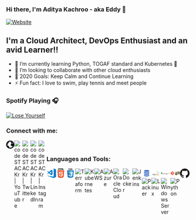### Hi there, I'm Aditya Kachroo - aka Eddy 👋

[![Website](https://www.bkkfrenchtouch.com/wp-content/uploads/2018/01/visitwebsite.png)](https://akachroo762.github.io/)

## I'm a Cloud Architect, DevOps Enthusiast and an avid Learner!!

- 🌱 I’m currently learning Python, TOGAF standard and Kubernetes 🤣
- 👯 I’m looking to collaborate with other cloud enthusiasts
- 🥅 2020 Goals: Keep Calm and Continue Learning
- ⚡ Fun fact: I love to swim, play tennis and meet people

### Spotify Playing 🎧

[<img src="https://now-playing-codestackr.vercel.app/api/spotify-playing" alt="Lose Yourself" width="250" />](https://open.spotify.com/album/3CjuTytLZz3G9znXt2rJgU?highlight=spotify:track:7MJQ9Nfxzh8LPZ9e9u68Fq)

### Connect with me:

[<img align="left" alt="codeSTACKr.com" width="22px" src="https://raw.githubusercontent.com/iconic/open-iconic/master/svg/globe.svg" />][website]
[<img align="left" alt="codeSTACKr | YouTube" width="22px" src="https://cdn.jsdelivr.net/npm/simple-icons@v3/icons/youtube.svg" />][youtube]
[<img align="left" alt="codeSTACKr | Twitter" width="22px" src="https://cdn.jsdelivr.net/npm/simple-icons@v3/icons/twitter.svg" />][twitter]
[<img align="left" alt="codeSTACKr | LinkedIn" width="22px" src="https://cdn.jsdelivr.net/npm/simple-icons@v3/icons/linkedin.svg" />][linkedin]
[<img align="left" alt="codeSTACKr | Instagram" width="22px" src="https://cdn.jsdelivr.net/npm/simple-icons@v3/icons/instagram.svg" />][instagram]

<br />

### Languages and Tools:

[<img align="left" alt="Visual Studio Code" width="26px" src="https://raw.githubusercontent.com/github/explore/80688e429a7d4ef2fca1e82350fe8e3517d3494d/topics/visual-studio-code/visual-studio-code.png" />][webdevplaylist]
[<img align="left" alt="HTML5" width="26px" src="https://raw.githubusercontent.com/github/explore/80688e429a7d4ef2fca1e82350fe8e3517d3494d/topics/html/html.png" />][webdevplaylist]
[<img align="left" alt="CSS3" width="26px" src="https://raw.githubusercontent.com/github/explore/80688e429a7d4ef2fca1e82350fe8e3517d3494d/topics/css/css.png" />][cssplaylist]
[<img align="left" alt="Terraform" width="26px" src="https://aws-blog.de/img/2019/05/terraform.png" />][cssplaylist]
[<img align="left" alt="Kubernetes" width="26px" src="https://tr1.cbsistatic.com/hub/i/r/2020/03/18/4d73d82f-493a-4932-bdb0-784a0447dbc2/thumbnail/770x578/3f4a4ba7dbfc4e83bab86eb1cbe9c688/kubernetescover.jpg" />][jsplaylist]
[<img align="left" alt="AWS" width="26px" src="https://www.eagleonline.com/wp-content/uploads/AWS.jpg" />][reactplaylist]
[<img align="left" alt="Azure" width="26px" src="https://rnd-solutions.net/wp-content/uploads/2018/06/azure-icon-250x250.png" />][webdevplaylist]
[<img align="left" alt="Oracle Cloud" width="26px" src="https://cdn.vanderbilt.edu/vu-news/files/20190417211117/Oracle_Cloud_logo-600x350.jpg" />][webdevplaylist]
[<img align="left" alt="Docker" width="26px" src="https://www.docker.com/sites/default/files/social/docker_facebook_share.png" />][webdevplaylist]
[<img align="left" alt="Jenkins" width="26px" src="https://upload.wikimedia.org/wikipedia/commons/e/e9/Jenkins_logo.svg" />][webdevplaylist]
[<img align="left" alt="SQL" width="26px" src="https://raw.githubusercontent.com/github/explore/80688e429a7d4ef2fca1e82350fe8e3517d3494d/topics/sql/sql.png" />][webdevplaylist]
[<img align="left" alt="MySQL" width="26px" src="https://raw.githubusercontent.com/github/explore/80688e429a7d4ef2fca1e82350fe8e3517d3494d/topics/mysql/mysql.png" />][webdevplaylist]
[<img align="left" alt="MongoDB" width="26px" src="https://raw.githubusercontent.com/github/explore/80688e429a7d4ef2fca1e82350fe8e3517d3494d/topics/mongodb/mongodb.png" />][webdevplaylist]
[<img align="left" alt="Git" width="26px" src="https://raw.githubusercontent.com/github/explore/80688e429a7d4ef2fca1e82350fe8e3517d3494d/topics/git/git.png" />][webdevplaylist]
[<img align="left" alt="GitHub" width="26px" src="https://raw.githubusercontent.com/github/explore/78df643247d429f6cc873026c0622819ad797942/topics/github/github.png" />][webdevplaylist]
[<img align="left" alt="Packer" width="26px" src="https://blog.deimos.fr/images/logo_packer.png" />][webdevplaylist]
[<img align="left" alt="Linux" width="26px" src="https://hackaday.com/wp-content/uploads/2017/01/optimizing-linux-thumbnail.jpg?w=400" />][webdevplaylist]
[<img align="left" alt="Windows Server" width="26px" src="https://e7.pngegg.com/pngimages/791/335/png-clipart-windows-server-2012-computer-servers-microsoft-windows-windows-server-2016-windows-vista-start-button-blue-angle-thumbnail.png" />][webdevplaylist]
[<img align="left" alt="Python" width="26px" src="https://media.geeksforgeeks.org/wp-content/uploads/20190713215633/python4.png" />][webdevplaylist]

<br />
<br />


[website]: https://akachroo762.github.io/
[twitter]: https://twitter.com/adisoms94
[youtube]: https://www.youtube.com/channel/UCfqCT2AzZ9L6OV0vsK2BQdw
[instagram]: https://www.instagram.com/adityakachroo/
[linkedin]: https://www.linkedin.com/in/aditya-kachroo-eddy-7a1251197/
[webdevplaylist]: #
[jsplaylist]: #
[cssplaylist]: #
[reactplaylist]: #
